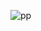 ![pp](https://user-images.githubusercontent.com/98191494/200916591-b0bc68c6-a8eb-46fc-b17b-7175718125b1.PNG)





